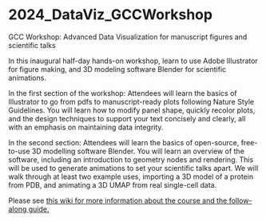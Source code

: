 # 2024_DataViz_GCCWorkshop

GCC Workshop: Advanced Data Visualization for manuscript figures and scientific talks
 
In this inaugural half-day hands-on workshop, learn to use Adobe Illustrator for figure making, and 3D modeling software Blender for scientific animations.
 
In the first section of the workshop: Attendees will learn the basics of Illustrator to go from pdfs to manuscript-ready plots following Nature Style Guidelines. You will learn how to modify panel shape, quickly recolor plots, and the design techniques to support your text concisely and clearly, all with an emphasis on maintaining data integrity.
 
In the second section: Attendees will learn the basics of open-source, free-to-use 3D modelling software Blender. You will learn an overview of the software, including an introduction to geometry nodes and rendering. This will be used to generate animations to set your scientific talks apart. We will walk through at least two example uses, importing a 3D model of a protein from PDB, and animating a 3D UMAP from real single-cell data.
 
Please see [this wiki for more information about the course and the follow-along guide.](https://github.com/mulqueenr/2024_DataViz_GCCWorkshop/wiki) 
